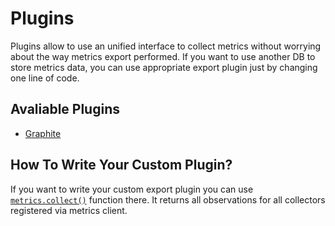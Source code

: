 # Plugins

Plugins allow to use an unified interface to collect metrics without worrying about the way metrics export performed.
If you want to use another DB to store metrics data, you can use appropriate export plugin just by changing one line of code.


## Avaliable Plugins

- [Graphite](./graphite/README.md)


## How To Write Your Custom Plugin?

If you want to write your custom export plugin you can use [`metrics.collect()`](https://github.com/tarantool/metrics#client_objcollect) function there.
It returns all observations for all collectors registered via metrics client.
